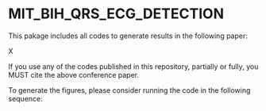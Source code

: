 # MIT_BIH_QRS_ECG_DETECTION

This pakage includes all codes to generate results in the following paper:

X

If you use any of the codes published in this repository, partially or fully, you MUST cite the above conference paper.

To generate the figures, please consider running the code in the following sequence:
